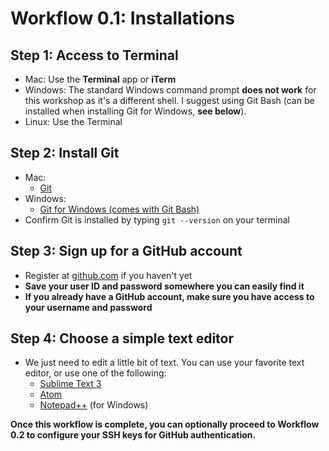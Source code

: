 # Workflow 0.1: Installations

## Step 1:  Access to Terminal 
- Mac:  Use the **Terminal** app or **iTerm**
- Windows: The standard Windows command prompt **does not work** for this workshop as it's a different shell. I suggest using Git Bash (can be installed when installing Git for Windows, **see below**).
- Linux: Use the Terminal

## Step 2:  Install Git
- Mac:  
	- [Git](https://git-scm.com/download/mac)
- Windows:  
	- [Git for Windows (comes with Git Bash)](https://gitforwindows.org/)
- Confirm Git is installed by typing `git --version` on your terminal

## Step 3:  Sign up for a GitHub account
- Register at [github.com](https://github.com/) if you haven't yet
- **Save your user ID and password somewhere you can easily find it**
- **If you already have a GitHub account, make sure you have access to your username and password**

## Step 4:  Choose a simple text editor
- We just need to edit a little bit of text. You can use your favorite text editor, or use one of the following:
	* [Sublime Text 3](https://www.sublimetext.com/)
 	* [Atom](https://atom.io/)
 	* [Notepad++](https://notepad-plus-plus.org/) (for Windows)

**Once this workflow is complete, you can optionally proceed to Workflow 0.2 to configure your SSH keys for GitHub authentication.**

